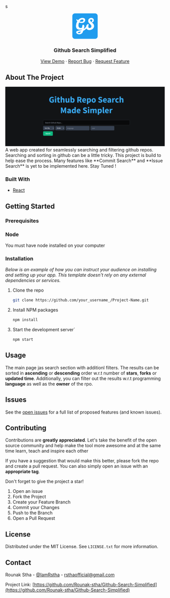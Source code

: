 s<br />
<div align="center">
  <img src="/public/Logo.png" alt="Logo" width="80" height="80">

  <h3 align="center">Github Search Simplified</h3>

  <p align="center">
    <a href="#">View Demo</a>
    ·
    <a href="https://github.com/Rounak-stha/Github-Search-Simplified/issues">Report Bug</a>
    ·
    <a href="https://github.com/Rounak-stha/Github-Search-Simplified/issues">Request Feature</a>
  </p>
</div>



<!-- ABOUT THE PROJECT -->
## About The Project
 <img src='/public/Main_Page.png' alt='Product ScreenShot' />
 A web app created for seamlessly searching and filtering github repos. Searching and sorting in github can be a little tricky. This project is build to help ease the process. Many features like **Commit Search** and **Issue Search** is yet to be implemented here. Stay Tuned !

### Built With

* [React](https://reactjs.org/)


<!-- GETTING STARTED -->
## Getting Started


### Prerequisites

### Node
You must have node installed on your computer

### Installation

_Below is an example of how you can instruct your audience on installing and setting up your app. This template doesn't rely on any external dependencies or services._

1. Clone the repo
   ```sh
   git clone https://github.com/your_username_/Project-Name.git
   ```
2. Install NPM packages
   ```sh
   npm install
   ```
3. Start the development server`
   ```sh
   npm start
   ```


<!-- USAGE EXAMPLES -->
## Usage

The main page jas search section with additionl filters. The results can be sorted in **ascending** or **descending** order w.r.t number of **stars**, **forks** or **updated time**. Additionally, you can filter out the results w.r.t programming **language** as well as the **owner** of the rpo.



<!-- ROADMAP -->
## Issues

See the [open issues](https://github.com/Rounak-stha/Github-Search-Simplified/issues) for a full list of proposed features (and known issues).

<!-- CONTRIBUTING -->
## Contributing

Contributions are **greatly appreciated**. Let's take the benefit of the open source community and help make the tool more awesome and at the same time learn, teach and inspire each other

If you have a suggestion that would make this better, please fork the repo and create a pull request. You can also simply open an issue with an **appropriate tag**.

Don't forget to give the project a star! 

1. Open an issue
2. Fork the Project
3. Create your Feature Branch
4. Commit your Changes
5. Push to the Branch
6. Open a Pull Request

<!-- LICENSE -->
## License

Distributed under the MIT License. See `LICENSE.txt` for more information.

<!-- CONTACT -->
## Contact

Rounak Stha - [@IamRstha](https://twitter.com/IamRstha) - rsthaofficial@gmail.com

Project Link: [https://github.com/Rounak-stha/Github-Search-Simplified](https://github.com/Rounak-stha/Github-Search-Simplified)